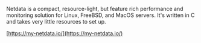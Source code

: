 Netdata is a compact, resource-light, but feature rich performance and monitoring solution for Linux, FreeBSD, and MacOS servers. It's written in C and takes very little resources to set up.

[https://my-netdata.io/](https://my-netdata.io/)
